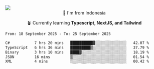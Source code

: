 
<img align = "center" src="https://readme-typing-svg.herokuapp.com?font=Fira+Code&size=25&pause=1000&color=00F713&center=true&vCenter=true&random=false&width=850&height=70&lines=Hi+There+%F0%9F%91%8B%2C+Im+Julian+Caesar;"/>
<br>

<div align = "center">
  📌 I'm from Indonesia
  
  🪴 Currently learning **Typescript, NextJS, and Tailwind**
</div>

<!--START_SECTION:waka-->

```txt
From: 18 September 2025 - To: 25 September 2025

C#           7 hrs 20 mins   ██████████▓░░░░░░░░░░░░░░   42.07 %
TypeScript   6 hrs 36 mins   █████████▒░░░░░░░░░░░░░░░   37.79 %
Binary       3 hrs 10 mins   ████▓░░░░░░░░░░░░░░░░░░░░   18.19 %
JSON         16 mins         ▒░░░░░░░░░░░░░░░░░░░░░░░░   01.54 %
XML          4 mins          ░░░░░░░░░░░░░░░░░░░░░░░░░   00.42 %
```

<!--END_SECTION:waka-->
